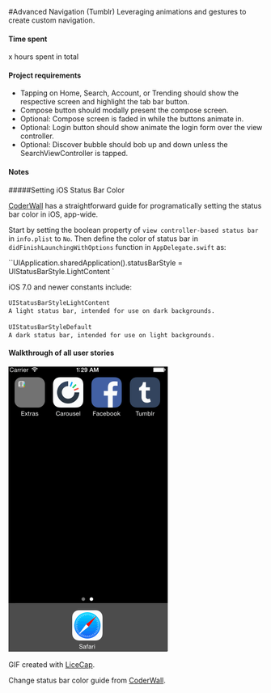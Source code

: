 #Advanced Navigation (Tumblr)
Leveraging animations and gestures to create custom navigation.

#### Time spent
x hours spent in total

#### Project requirements
* Tapping on Home, Search, Account, or Trending should show the respective screen and highlight the tab bar button.
* Compose button should modally present the compose screen.
* Optional: Compose screen is faded in while the buttons animate in.
* Optional: Login button should show animate the login form over the view controller.
* Optional: Discover bubble should bob up and down unless the SearchViewController is tapped.


#### Notes
#####Setting iOS Status Bar Color

[CoderWall](https://coderwall.com/p/dyqrfa/customize-navigation-bar-appearance-with-swift) has a straightforward guide for programatically setting the status bar color in iOS, app-wide.

Start by setting the boolean property of `view controller-based status bar`  in  `info.plist` to `No`. Then define the color of status bar in `didFinishLaunchingWithOptions` function in `AppDelegate.swift` as:

``UIApplication.sharedApplication().statusBarStyle = UIStatusBarStyle.LightContent
`

iOS 7.0 and newer constants include:

	UIStatusBarStyleLightContent
	A light status bar, intended for use on dark backgrounds.
	
	UIStatusBarStyleDefault
	A dark status bar, intended for use on light backgrounds.
	

#### Walkthrough of all user stories

![Video Walkthrough](tumblr.gif)

GIF created with [LiceCap](http://www.cockos.com/licecap/).

Change status bar color guide from [CoderWall](https://coderwall.com/p/dyqrfa/customize-navigation-bar-appearance-with-swift).
